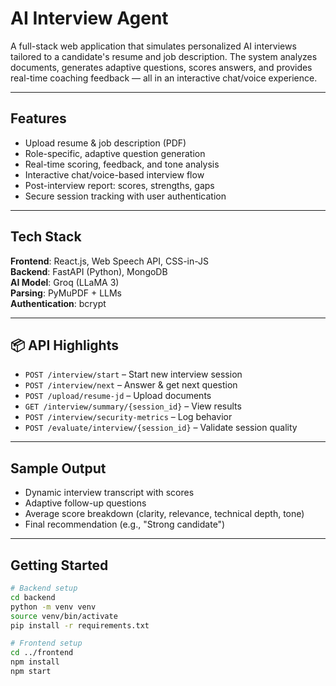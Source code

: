#  AI Interview Agent

A full-stack web application that simulates personalized AI interviews tailored to a candidate's resume and job description. The system analyzes documents, generates adaptive questions, scores answers, and provides real-time coaching feedback — all in an interactive chat/voice experience.

---

##  Features

- Upload resume & job description (PDF)
- Role-specific, adaptive question generation
- Real-time scoring, feedback, and tone analysis
- Interactive chat/voice-based interview flow
- Post-interview report: scores, strengths, gaps
- Secure session tracking with user authentication

---

##  Tech Stack

**Frontend**: React.js, Web Speech API, CSS-in-JS  
**Backend**: FastAPI (Python), MongoDB  
**AI Model**: Groq (LLaMA 3)  
**Parsing**: PyMuPDF + LLMs  
**Authentication**: bcrypt

---

## 📦 API Highlights

- `POST /interview/start` – Start new interview session  
- `POST /interview/next` – Answer & get next question  
- `POST /upload/resume-jd` – Upload documents  
- `GET /interview/summary/{session_id}` – View results  
- `POST /interview/security-metrics` – Log behavior  
- `POST /evaluate/interview/{session_id}` – Validate session quality

---

##  Sample Output

- Dynamic interview transcript with scores
- Adaptive follow-up questions
- Average score breakdown (clarity, relevance, technical depth, tone)
- Final recommendation (e.g., "Strong candidate")

---

##  Getting Started

```bash
# Backend setup
cd backend
python -m venv venv
source venv/bin/activate
pip install -r requirements.txt

# Frontend setup
cd ../frontend
npm install
npm start
